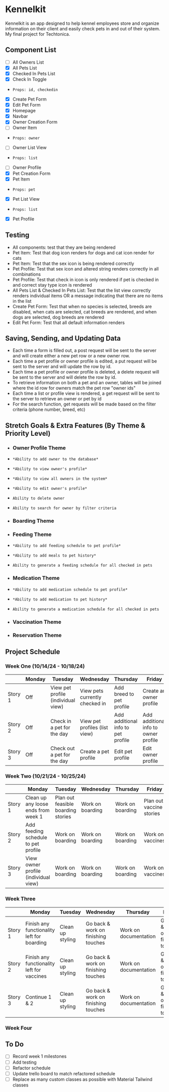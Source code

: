 # Kennelkit

Kennelkit is an app designed to help kennel employees store and organize information on their client and easily check pets in and out of their system. My final project for Techtonica.

## Component List

- [ ] All Owners List
- [x] All Pets List
- [x] Checked In Pets List
- [x] Check In Toggle
-     Props: id, checkedin
- [x] Create Pet Form
- [x] Edit Pet Form
- [x] Homepage
- [x] Navbar
- [x] Owner Creation Form
- [ ] Owner Item
-     Props: owner
- [ ] Owner List View
-     Props: list
- [ ] Owner Profile
- [x] Pet Creation Form
- [x] Pet Item
-     Props: pet
- [x] Pet List View
-     Props: list
- [x] Pet Profile

## Testing

- All components: test that they are being rendered
- Pet Item: Test that dog icon renders for dogs and cat icon render for cats
- Pet Item: Test that the sex icon is being rendered correctly
- Pet Profile: Test that sex icon and altered string renders correctly in all combinations
- Pet Profile: Test that check in icon is only rendered if pet is checked in and correct stay type icon is rendered
- All Pets List & Checked In Pets List: Test that the list view correctly renders individual items OR a message indicating that there are no items in the list
- Create Pet Form: Test that when no species is selected, breeds are disabled, when cats are selected, cat breeds are rendered, and when dogs are selected, dog breeds are rendered
- Edit Pet Form: Test that all default information renders

## Saving, Sending, and Updating Data

- Each time a form is filled out, a post request will be sent to the server and will create either a new pet row or a new owner row.
- Each time a pet profile or owner profile is edited, a put request will be sent to the server and will update the row by id.
- Each time a pet profile or owner profile is deleted, a delete request will be sent to the server and will delete the row by id.
- To retrieve information on both a pet and an owner, tables will be joined where the id row for owners match the pet row "owner ids"
- Each time a list or profile view is rendered, a get request will be sent to the server to retrieve an owner or pet by id
- For the search function, get requests will be made based on the filter criteria (phone number, breed, etc)

## Stretch Goals & Extra Features (By Theme & Priority Level)
- ### Owner Profile Theme
-     *Ability to add owner to the database*
-     *Ability to view owner's profile*
-     *Ability to view all owners in the system*
-     *Ability to edit owner's profile*
-     Ability to delete owner
-     Ability to search for owner by filter criteria
- ### Boarding Theme
- ### Feeding Theme
-     *Ability to add feeding schedule to pet profile*
-     *Ability to add meals to pet history*
-     Ability to generate a feeding schedule for all checked in pets
- ### Medication Theme
-     *Ability to add medication schedule to pet profile*
-     *Ability to add medication to pet history*
-     Ability to generate a medication schedule for all checked in pets
- ### Vaccination Theme
- ### Reservation Theme

## Project Schedule

### Week One (10/14/24 - 10/18/24)

|         | Monday | Tuesday                            | Wednesday                      | Thursday                           | Friday                               |
| ------- | ------ | ---------------------------------- | ------------------------------ | ---------------------------------- | ------------------------------------ |
| Story 1 | Off    | View pet profile (individual view) | View pets currently checked in | Add breed to pet profile           | Create an owner profile              |
| Story 2 | Off    | Check in a pet for the day         | View pet profiles (list view)  | Add additional info to pet profile | Add additional info to owner profile |
| Story 3 | Off    | Check out a pet for the day        | Create a pet profile           | Edit pet profile                   | Edit owner profile                   |

### Week Two (10/21/24 - 10/25/24)

|         | Monday                               | Tuesday                            | Wednesday        | Thursday         | Friday                   |
| ------- | ------------------------------------ | ---------------------------------- | ---------------- | ---------------- | ------------------------ |
| Story 1 | Clean up any loose ends from week 1  | Plan out feasible boarding stories | Work on boarding | Work on boarding | Plan out vaccine stories |
| Story 2 | Add feeding schedule to pet profile  | Work on boarding                   | Work on boarding | Work on boarding | Work on vaccines         |
| Story 3 | View owner profile (individual view) | Work on boarding                   | Work on boarding | Work on boarding | Work on vaccines         |

### Week Three

|         | Monday                                     | Tuesday          | Wednesday                           | Thursday              | Friday                              |
| ------- | ------------------------------------------ | ---------------- | ----------------------------------- | --------------------- | ----------------------------------- |
| Story 1 | Finish any functionality left for boarding | Clean up styling | Go back & work on finishing touches | Work on documentation | Go back & work on finishing touches |
| Story 2 | Finish any functionality left for vaccines | Clean up styling | Go back & work on finishing touches | Work on documentation | Go back & work on finishing touches |
| Story 3 | Continue 1 & 2                             | Clean up styling | Go back & work on finishing touches | Work on documentation | Go back & work on finishing touches |

### Week Four

## To Do

- [ ] Record week 1 milestones
- [ ] Add testing
- [ ] Refactor schedule
- [ ] Update trello board to match refactored schedule
- [ ] Replace as many custom classes as possible with Material Tailwind classes
